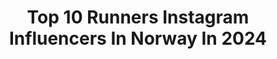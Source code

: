 ---
title: Top 10 Runners Instagram Influencers In Norway In 2024
description: >-
  Find top runners Instagram influencers in Norway in 2024. Most popular hashtags: #running #runnersofinstagram #instarunners #oslomaraton.
platform: Instagram
hits: 19
text_top: Analyze the most popular Instagram influencers on inBeat.
text_bottom: Our database holds 19 Instagram influencers like this in Norway for you to connect with.
profiles:
  - username: "runanne92"
    fullname: >-
      Anne Alice Runner
    bio: >-
      Swim, bike, run🏊‍♀️🚴‍♀️🏃‍♀️ All about distance Swimming and cycling in focus🏊‍♀️ 🏃‍♀️Half marathon runner 🏊‍♀️Longest swim: 8000m @run4.no 🏃‍♀️
    location: "Norway"
    followers: 10129
    engagement: 836
    commentsToLikes: 0.058104
    id: ck8t6lgnze0r80j782r878zz6
    verified: false
    hashtags: "#arena, #runnerslife, #runningismytherapy, #swimsuit"
  - username: "sebconrad"
    fullname: >-
      Sebastian Conrad Håkansson
    bio: >-
      90kg overweighted Runner and Spartan athlete 🔹👟@salomon_norge 🔹⌚@suunto_norge 🔹42,2km: 2.28.15 (2.26.26 virtual) 🔹🥈Spartan Ultra WC elite 2019
    location: "Norway"
    followers: 8530
    engagement: 871
    commentsToLikes: 0.034723
    id: ck5c2unkiy0pv0i111t3akkgy
    verified: false
    hashtags: "#salomonnorge, #salomon, #runnersworld, #maximsport"
  - username: "livesolheimdal"
    fullname: >-
      LIVE SOLHEIMDAL
    bio: >-
      Runner from Norway 5000m 🦋 Next goal is to qualify for the European Championship 2021 @woodwaynorge @lactatescout_no
    location: "Norway"
    followers: 11542
    engagement: 891
    commentsToLikes: 0.023008
    id: ckap2t4au07bm0i78ixmrk3wg
    verified: false
    hashtags: "#southafrica, #trainingcamp, #athlete, #runner"
  - username: "jorgen_aastorp"
    fullname: >-
      🇳🇴 | Jørgen Aastorp
    bio: >-
      👬 Father 🚒 Oslo Firefighter 🏋️ Owner @skedsmocrossfit 🏁 OCR Runner Ambassador: @propudnorge @madshus1906 @merrelleu
    location: "Norway"
    followers: 12176
    engagement: 606
    commentsToLikes: 0.026697
    id: ck8szhst4oi210j78z7p6p9vf
    verified: false
    hashtags: "#hafjell, #hytta, #ski, #electricrevolution"
  - username: "karolinebgrovdal"
    fullname: >-
      Karoline Bjerkeli Grøvdal
    bio: >-
      Professional runner from 🇳🇴 @adidas athlete @visa_no #TeamVisa 2x olympian/olympic finalist European Champ 6x🥉1x🥈 Norwegian record holder
    location: "Norway"
    followers: 28067
    engagement: 645
    commentsToLikes: 0.010397
    id: ck0txg5chizoc0i19r7cr4pvq
    verified: false
    hashtags: "#createdwithadidas, #adidasrunning, #agjerde, #ultraboost21"
  - username: "melinamagulas"
    fullname: >-
      MELINA MEYER MAGULAS
    bio: >-
      🇳🇴🇬🇷PhDstudent|Exercise Physiologist|PerformanceCoach Past:Pro Dancer💃🏼Present: runner/xcskier @dahlie.sportswear ❄️ @atomicnordic 🎙 @prestasjonsprat
    location: "Norway"
    followers: 12613
    engagement: 535
    commentsToLikes: 0.028360
    id: ck5btpoowgdih0i11oifrv0ey
    verified: false
    hashtags: "#weareskiing, #voksi, #utno, #imarka"
  - username: "runninglinnravn"
    fullname: >-
      Linn Ravn ASICS FrontRunner 🇳🇴
    bio: >-
      Commercial Model/Actor 🎬 Ambassador for @oslomaraton Married to @jravn06 ❤️
    location: "Norway"
    followers: 7098
    engagement: 814
    commentsToLikes: 0.131483
    id: ck138q9zphhb90i192ibo54ae
    verified: false
    hashtags: "#happy, #woman, #vacation, #vacay"
  - username: "stine.hartmann"
    fullname: >-
      Null filter, mye (kne)gøy💃
    bio: >-
      Ufiltra (mamma)liv krydra med endorfinglede Fun is the new fit✨ Ambassadør: @tuftewear @glitterecolovers
    location: "Norway"
    followers: 34727
    engagement: 315
    commentsToLikes: 0.099839
    id: ck13a6e5iou8p0i19aoexhgj4
    verified: false
    hashtags: "#stuetrim, #gym, #foreldre, #kvinnehelse"
  - username: "theabaekkevold"
    fullname: >-
      Thea Foss Bækkevold
    bio: >-
      Min løpedagbok! Gift, 4 barn og løpedilla😊 Stolt ambassadør for Mizuno og Oslo Maraton💙
    location: "Norway"
    followers: 2547
    engagement: 966
    commentsToLikes: 0.168861
    id: ckaovb4733t330i78d17wxzk8
    verified: false
    hashtags: "#kverksofagrisen, #gj, #runnersofnorway, #smilepuls"
  - username: "heikkiharmonia"
    fullname: >-
      Heikki's_Photos
    bio: >-
      Photographer of life and world. Cellphone and DSLR. Sports, traveling, nature, food&wine, arts, history & Finland 👍🇫🇮❤ #nofilter
    location: "Norway"
    followers: 3924
    engagement: 2355
    commentsToLikes: 0.027379
    id: ck15r3r0m5zwh0i19nojdqjj3
    verified: false
    hashtags: "#trb, #wintervibes, #outdoorsports, #runnersofinstagram"
---